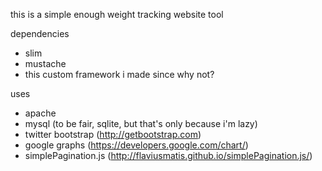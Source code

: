 this is a simple enough weight tracking website tool

dependencies
* slim
* mustache
* this custom framework i made since why not?

uses
* apache
* mysql (to be fair, sqlite, but that's only because i'm lazy)
* twitter bootstrap (http://getbootstrap.com)
* google graphs (https://developers.google.com/chart/)
* simplePagination.js (http://flaviusmatis.github.io/simplePagination.js/)